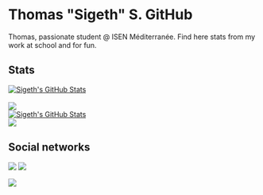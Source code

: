 # Thomas "Sigeth" S. GitHub

Thomas, passionate student @ ISEN Méditerranée. Find here stats from my work at school and for fun.

## Stats
<a href="https://wakatime.com/@Sigeth">
  <img align="center" src="https://github-readme-stats.vercel.app/api/wakatime?username=@Sigeth&title_color=ffffff&text_color=c9cacc&icon_color=2bbc8a&bg_color=642eda&langs_count=20" alt="Sigeth's GitHub Stats" />
</a>
<br><br>
<div id="stats">
  <a href="https://github.com/Sigeth">
    <img align="center" src="https://github-readme-stats.vercel.app/api/top-langs/?username=Sigeth&title_color=ffffff&text_color=c9cacc&icon_color=2bbc8a&bg_color=642eda&size_weight=1&count_weight=2&layout=pie&langs_count=20" />
  </a>
  <br>
  <a href="https://github.com/Sigeth">
    <img align="center" src="https://github-readme-stats.vercel.app/api?username=Sigeth&show_icons=true&line_height=27&count_private=true&title_color=ffffff&text_color=c9cacc&icon_color=2bbc8a&bg_color=642eda" alt="Sigeth's GitHub Stats" />
  </a>
  <br>
  <a href="http://github.com/Sigeth">
    <img src="https://github-readme-streak-stats.herokuapp.com/?user=Sigeth&stroke=ffffff&title_color=ffffff&text_color=c9cacc&icon_color=2bbc8a&background=642eda&ring=da70d6&fire=da70d6&currStreakNum=ffffff&currStreakLabel=da70d6&sideNums=ffffff&sideLabels=ffffff&dates=ffffff&hide_border=true" />
  </a>
</div>

## Social networks
![](https://img.shields.io/twitter/follow/TSigeth?style=social)
![](https://img.shields.io/youtube/channel/subscribers/UC-kdZAQBM7sfqHNrL3RFscA?style=social)


![](https://hit.yhype.me/github/profile?user_id=52868615)
<!-- Resources -->
<!-- Icons: https://simpleicons.org/ -->
<!-- GitHub Stats: https://github.com/anuraghazra/github-readme-stats -->
<!-- Emojis: https://emojipedia.org/emoji/ -->
<!-- HTML Emojis: https://www.fileformat.info/index.htm -->
<!-- Shields: https://shields.io/ -->
<!-- Awesome GitHub Profile README: https://github.com/abhisheknaiidu/awesome-github-profile-readme -->
